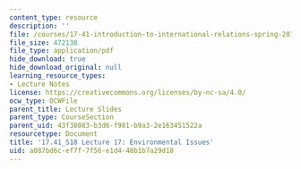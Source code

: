 ```yaml
---
content_type: resource
description: ''
file: /courses/17-41-introduction-to-international-relations-spring-2018/a087bd6cef7f7f56e1d448b1b7a29d18_MIT17_41S18_lec17.pdf
file_size: 472138
file_type: application/pdf
hide_download: true
hide_download_original: null
learning_resource_types:
- Lecture Notes
license: https://creativecommons.org/licenses/by-nc-sa/4.0/
ocw_type: OCWFile
parent_title: Lecture Slides
parent_type: CourseSection
parent_uid: 43f38083-b3d6-f981-b9a3-2e163451522a
resourcetype: Document
title: '17.41_S18 Lecture 17: Environmental Issues'
uid: a087bd6c-ef7f-7f56-e1d4-48b1b7a29d18
---
```

